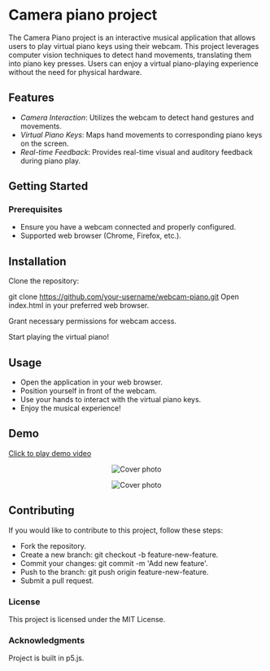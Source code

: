 # Camera piano project
The Camera Piano project is an interactive musical application that allows users to play virtual piano keys using their webcam. This project leverages computer vision techniques to detect hand movements, translating them into piano key presses. Users can enjoy a virtual piano-playing experience without the need for physical hardware.

## Features
- _Camera Interaction_: Utilizes the webcam to detect hand gestures and movements.
- _Virtual Piano Keys_: Maps hand movements to corresponding piano keys on the screen.
- _Real-time Feedback_: Provides real-time visual and auditory feedback during piano play.

## Getting Started
### Prerequisites
- Ensure you have a webcam connected and properly configured.
- Supported web browser (Chrome, Firefox, etc.).

## Installation
Clone the repository:

git clone https://github.com/your-username/webcam-piano.git
Open index.html in your preferred web browser.

Grant necessary permissions for webcam access.

Start playing the virtual piano!

## Usage
- Open the application in your web browser.
- Position yourself in front of the webcam.
- Use your hands to interact with the virtual piano keys.
- Enjoy the musical experience!

## Demo
<a href="https://imgur.com/A16jz0W">
  <p>Click to play demo video</p> 
</a>
<p align="center">
  <img src="https://imgur.com/Qc5t7nI.png" alt="Cover photo" />
</p>

<p align="center">
  <img src="https://imgur.com/is4Icxc.png" alt="Cover photo" />
</p>


## Contributing
If you would like to contribute to this project, follow these steps:

- Fork the repository.
- Create a new branch: git checkout -b feature-new-feature.
- Commit your changes: git commit -m 'Add new feature'.
- Push to the branch: git push origin feature-new-feature.
- Submit a pull request.

### License
This project is licensed under the MIT License.

### Acknowledgments
Project is built in p5.js.






